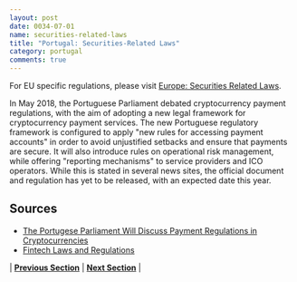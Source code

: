 ```yaml
---
layout: post
date: 0034-07-01
name: securities-related-laws
title: "Portugal: Securities-Related Laws"
category: portugal
comments: true
---
```



For EU specific regulations, please visit [Europe: Securities Related Laws](https://neo-project.github.io/global-blockchain-compliance-hub//europe/europe-securities-related-laws.html).
 
In May 2018, the Portuguese Parliament debated cryptocurrency payment regulations, with the aim of adopting a new legal framework for cryptocurrency payment services. The new Portuguese regulatory framework is configured to apply "new rules for accessing payment accounts" in order to avoid unjustified setbacks and ensure that payments are secure. It will also introduce rules on operational risk management, while offering "reporting mechanisms" to service providers and ICO operators. While this is stated in several news sites, the official document and regulation has yet to be released, with an expected date this year. 

## Sources 

- [The Portugese Parliament Will Discuss Payment Regulations in Cryptocurrencies](https://steemit.com/bitcoin/@briseth/the-portuguese-parliament-will-discuss-payment-regulations-in-cryptocurrencies)
- [Fintech Laws and Regulations](https://iclg.com/practice-areas/fintech-laws-and-regulations/portugal) 

| **[Previous Section](https://neo-project.github.io/global-blockchain-compliance-hub//portugal/portugal-laws-token-sales.html)** | **[Next Section](https://neo-project.github.io/global-blockchain-compliance-hub//portugal/portugal-privacy-and-data-protection.html)** |
